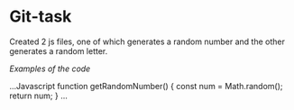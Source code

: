 # Git-task

Created 2 js files, one of which generates a random number and the other generates a random letter. 

_Examples of the code_

...Javascript
function getRandomNumber() {
    const num = Math.random();
    return num;
  }
...